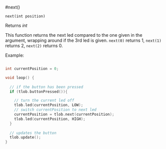 #next()

`next(int position)`

Returns *int*

This function returns the next led compared to the one given in the argument, wrapping around if the 3rd led is given. `next(0)` returns 1, `next(1)` returns 2, `next(2)` returns 0. 

Example:

```cpp

int currentPosition = 0;

void loop() {
  
  // if the button has been pressed
  if (tlob.buttonPressed()){

    // turn the current led off
    tlob.led(currentPosition, LOW);
    // switch currentPosition to next led
    currentPosition = tlob.next(currentPosition);
    tlob.led(currentPosition, HIGH);
  }
  
  // updates the button
  tlob.update();
}
```